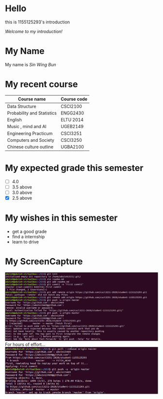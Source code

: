 
# Hello

this is 1155125293's introduction

*Welcome to my introduction!*

# My Name

My name is _Sin Wing Bun_

# My recent course


Course name | Course code
----------- | -----------
Data Structure | CSCI2100
Probability and Statistics | ENGG2430
English | ELTU 2014
Music , mind and AI | UGEB2149
Engineering Practicum | CSCI3251
Computers and Society | CSCI3250
Chinese culture outline | UGBA2100

# My expected grade this semester
- [ ] 4.0
- [ ] 3.5 above
- [ ] 3.0 above
- [x] 2.5 above

# My wishes in this semester
* get a good grade
* find a internship
* learn to drive

# My ScreenCapture

![First image](https://github.com/csci3251-2020/student-1155125293/blob/master/git.PNG)
For hours of effort...
![Second image](https://github.com/csci3251-2020/student-1155125293/blob/master/git2.PNG)
